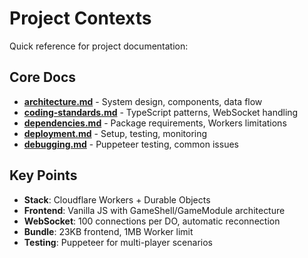 # Project Contexts

Quick reference for project documentation:

## Core Docs
- **[architecture.md](./architecture.md)** - System design, components, data flow
- **[coding-standards.md](./coding-standards.md)** - TypeScript patterns, WebSocket handling
- **[dependencies.md](./dependencies.md)** - Package requirements, Workers limitations
- **[deployment.md](./deployment.md)** - Setup, testing, monitoring
- **[debugging.md](./debugging.md)** - Puppeteer testing, common issues

## Key Points
- **Stack**: Cloudflare Workers + Durable Objects
- **Frontend**: Vanilla JS with GameShell/GameModule architecture
- **WebSocket**: 100 connections per DO, automatic reconnection
- **Bundle**: 23KB frontend, 1MB Worker limit
- **Testing**: Puppeteer for multi-player scenarios
